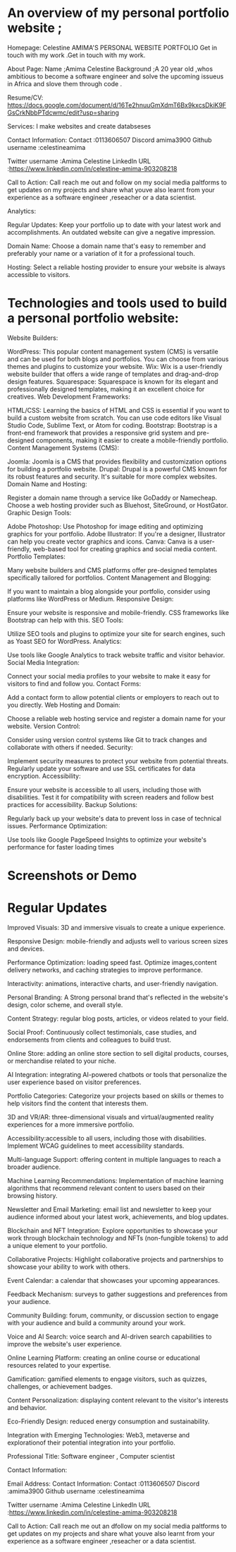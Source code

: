 # An overview of my  personal portfolio website ;

Homepage:  Celestine AMIMA'S PERSONAL WEBSITE PORTFOLIO 
Get in touch with my work .Get in touch with my work.

About Page: Name ;Amima Celestine 
 Background ;A 20 year old ,whos ambitious to become a software engineer and solve the upcoming issueus in Africa and slove them through code .

Resume/CV: https://docs.google.com/document/d/16Te2hnuuGmXdmT6Bx9kxcsDkiK9FGsCrkNbbPTdcwmc/edit?usp=sharing

Services: I make websites and create databseses



Contact Information: Contact :0113606507
Discord amima3900
Github username :celestineamima

Twitter username :Amima Celestine 
LinkedIn URL :https://www.linkedin.com/in/celestine-amima-903208218



Call to Action: Call reach me out and follow on my social media paltforms to get updates on my projects and share what youve also learnt from your experience as a software engineer ,reseacher or a data scientist.


Analytics: 

Regular Updates: Keep your portfolio up to date with your latest work and accomplishments. An outdated website can give a negative impression.

Domain Name: Choose a domain name that's easy to remember and preferably your name or a variation of it for a professional touch.

Hosting: Select a reliable hosting provider to ensure your website is always accessible to visitors.





# Technologies and tools used to build a personal portfolio website:

Website Builders:

WordPress: This popular content management system (CMS) is versatile and can be used for both blogs and portfolios. You can choose from various themes and plugins to customize your website.
Wix: Wix is a user-friendly website builder that offers a wide range of templates and drag-and-drop design features.
Squarespace: Squarespace is known for its elegant and professionally designed templates, making it an excellent choice for creatives.
Web Development Frameworks:

HTML/CSS: Learning the basics of HTML and CSS is essential if you want to build a custom website from scratch. You can use code editors like Visual Studio Code, Sublime Text, or Atom for coding.
Bootstrap: Bootstrap is a front-end framework that provides a responsive grid system and pre-designed components, making it easier to create a mobile-friendly portfolio.
Content Management Systems (CMS):

Joomla: Joomla is a CMS that provides flexibility and customization options for building a portfolio website.
Drupal: Drupal is a powerful CMS known for its robust features and security. It's suitable for more complex websites.
Domain Name and Hosting:

Register a domain name through a service like GoDaddy or Namecheap.
Choose a web hosting provider such as Bluehost, SiteGround, or HostGator.
Graphic Design Tools:

Adobe Photoshop: Use Photoshop for image editing and optimizing graphics for your portfolio.
Adobe Illustrator: If you're a designer, Illustrator can help you create vector graphics and icons.
Canva: Canva is a user-friendly, web-based tool for creating graphics and social media content.
Portfolio Templates:

Many website builders and CMS platforms offer pre-designed templates specifically tailored for portfolios.
Content Management and Blogging:

If you want to maintain a blog alongside your portfolio, consider using platforms like WordPress or Medium.
Responsive Design:

Ensure your website is responsive and mobile-friendly. CSS frameworks like Bootstrap can help with this.
SEO Tools:

Utilize SEO tools and plugins to optimize your site for search engines, such as Yoast SEO for WordPress.
Analytics:

Use tools like Google Analytics to track website traffic and visitor behavior.
Social Media Integration:

Connect your social media profiles to your website to make it easy for visitors to find and follow you.
Contact Forms:

Add a contact form to allow potential clients or employers to reach out to you directly.
Web Hosting and Domain:

Choose a reliable web hosting service and register a domain name for your website.
Version Control:

Consider using version control systems like Git to track changes and collaborate with others if needed.
Security:

Implement security measures to protect your website from potential threats. Regularly update your software and use SSL certificates for data encryption.
Accessibility:

Ensure your website is accessible to all users, including those with disabilities. Test it for compatibility with screen readers and follow best practices for accessibility.
Backup Solutions:

Regularly back up your website's data to prevent loss in case of technical issues.
Performance Optimization:

Use tools like Google PageSpeed Insights to optimize your website's performance for faster loading times


# Screenshots or Demo



# Regular Updates 
Improved Visuals:  3D and immersive visuals to create a unique experience.

Responsive Design:  mobile-friendly and adjusts well to various screen sizes and devices.

Performance Optimization:  loading speed fast. Optimize images,content delivery networks, and caching strategies to improve performance.

Interactivity: animations, interactive charts, and user-friendly navigation.

Personal Branding: A Strong personal brand that's reflected in the website's design, color scheme, and overall style.

Content Strategy:  regular blog posts, articles, or videos related to your field.

Social Proof: Continuously collect testimonials, case studies, and endorsements from clients and colleagues to build trust.

Online Store:  adding an online store section to sell digital products, courses, or merchandise related to your niche.

AI Integration:  integrating AI-powered chatbots or tools that personalize the user experience based on visitor preferences.

Portfolio Categories: Categorize your projects based on skills or themes to help visitors find the content that interests them.

3D and VR/AR:  three-dimensional visuals and virtual/augmented reality experiences for a more immersive portfolio.

Accessibility:accessible to all users, including those with disabilities. Implement WCAG guidelines to meet accessibility standards.

Multi-language Support:  offering content in multiple languages to reach a broader audience.

Machine Learning Recommendations: Implementation of  machine learning algorithms that recommend relevant content to users based on their browsing history.

Newsletter and Email Marketing: email list and newsletter to keep your audience informed about your latest work, achievements, and blog updates.

Blockchain and NFT Integration: Explore opportunities to showcase your work through blockchain technology and NFTs (non-fungible tokens) to add a unique element to your portfolio.

Collaborative Projects: Highlight collaborative projects and partnerships to showcase your ability to work with others.

Event Calendar: a calendar that showcases your upcoming appearances.

Feedback Mechanism:  surveys to gather suggestions and preferences from your audience.

Community Building: forum, community, or discussion section to engage with your audience and build a community around your work.

Voice and AI Search: voice search and AI-driven search capabilities to improve the website's user experience.

Online Learning Platform: creating an online course or educational resources related to your expertise.

Gamification: gamified elements to engage visitors, such as quizzes, challenges, or achievement badges.

Content Personalization:  displaying content relevant to the visitor's interests and behavior.

Eco-Friendly Design: reduced energy consumption and sustainability.

Integration with Emerging Technologies:  Web3, metaverse and explorationof  their potential integration into your portfolio.

Professional Title: Software engineer , Computer scientist 

Contact Information:

Email Address:
 Contact Information: Contact :0113606507
Discord :amima3900
Github username :celestineamima

Twitter username :Amima Celestine 
LinkedIn URL :https://www.linkedin.com/in/celestine-amima-903208218



Call to Action: Call reach me out an dfollow on my social media paltforms to get updates on my projects and share what youve also learnt from your experience as a software engineer ,reseacher or a data scientist.



